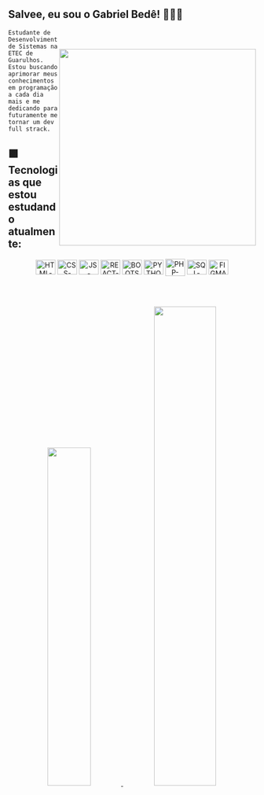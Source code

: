 ## Salvee, eu sou o Gabriel Bedê! 👋🏼👾


  <img style="margin-top: 40px;" align="right" width="400px" src="https://user-images.githubusercontent.com/96921379/163653629-bb435531-958e-4a75-a2c1-5d42f49c4935.gif">

  ``` 
Estudante de Desenvolvimento de Sistemas na ETEC de 
Guarulhos. Estou buscando aprimorar meus conhecimentos 
em programação a cada dia mais e me dedicando para 
futuramente me tornar um dev full strack. 
  ```

## 🟪 Tecnologias que estou estudando atualmente:
  
<div align="center">
  <img align="center" alt="HTML-BEDE" height="30" width="40" src="https://cdn.jsdelivr.net/gh/devicons/devicon/icons/html5/html5-original.svg" />
  <img align="center" alt="CSS-BEDE" height="30" width="40" src="https://cdn.jsdelivr.net/gh/devicons/devicon/icons/css3/css3-original.svg" />
  <img align="center" alt="JS-BEDE" height="30" width="40" src="https://cdn.jsdelivr.net/gh/devicons/devicon/icons/javascript/javascript-original.svg" />
  <img align="center" alt="REACT-BEDE" height="30" width="40" src="https://cdn.jsdelivr.net/gh/devicons/devicon/icons/react/react-original.svg" />
  <img align="center" alt="BOOTSTRAP-BEDE" height="30" width="40" src="https://cdn.jsdelivr.net/gh/devicons/devicon/icons/bootstrap/bootstrap-original.svg" />
  <img align="center" alt="PYTHON-BEDE" height="30" width="40" src="https://cdn.jsdelivr.net/gh/devicons/devicon/icons/python/python-original.svg" />
  <img align="center" alt="PHP-BEDE" height="35" width="40" src="https://cdn.jsdelivr.net/gh/devicons/devicon/icons/php/php-original.svg" />
  <img align="center" alt="SQL-BEDE" height="30" width="40" src="https://cdn.jsdelivr.net/gh/devicons/devicon/icons/mysql/mysql-original.svg" />
  <img align="center" alt="FIGMA-BEDE" height="30" width="40" src="https://cdn.jsdelivr.net/gh/devicons/devicon/icons/figma/figma-original.svg" />
</div>

<br><br>

<div align="center">
  <a href="https://github.com/GabrielBede">
  <img width="42%" src="https://github-readme-stats.vercel.app/api?username=GabrielBede&show_icons=true&theme=midnight-purple&include_all_commits=true&count_private=true"/>
  <img width="50%" src="https://github-readme-stats.vercel.app/api/top-langs/?username=GabrielBede&layout=compact&langs_count=7&theme=midnight-purple"/>
</div>
